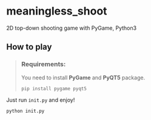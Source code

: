 # meaningless_shoot

2D top-down shooting game with PyGame, Python3

## How to play

> ### Requirements:
> You need to install **PyGame** and **PyQT5** package.
> ```
> pip install pygame pyqt5
> ```

Just run `init.py` and enjoy!

```
python init.py
```
